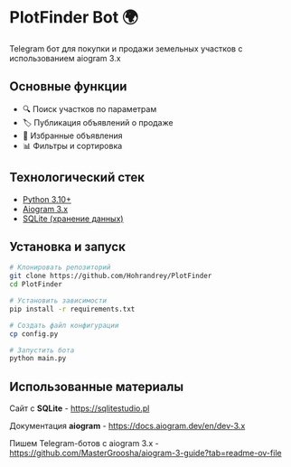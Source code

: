 # PlotFinder Bot 🌍

Telegram бот для покупки и продажи земельных участков с использованием aiogram 3.x

## Основные функции
- 🔍 Поиск участков по параметрам
- 🏷️ Публикация объявлений о продаже
- 📌 Избранные объявления
- 📊 Фильтры и сортировка

## Технологический стек
- [Python 3.10+](https://www.python.org/downloads)
- [Aiogram 3.x](https://docs.aiogram.dev/en/dev-3.x)
- [SQLite (хранение данных)](https://sqlitestudio.pl)

## Установка и запуск

```bash
# Клонировать репозиторий
git clone https://github.com/Hohrandrey/PlotFinder
cd PlotFinder

# Установить зависимости
pip install -r requirements.txt

# Создать файл конфигурации
cp config.py

# Запустить бота
python main.py
```

## Использованные материалы

Сайт с **SQLite** - https://sqlitestudio.pl

Документация **aiogram** - https://docs.aiogram.dev/en/dev-3.x

Пишем Telegram-ботов с aiogram 3.x - https://github.com/MasterGroosha/aiogram-3-guide?tab=readme-ov-file
